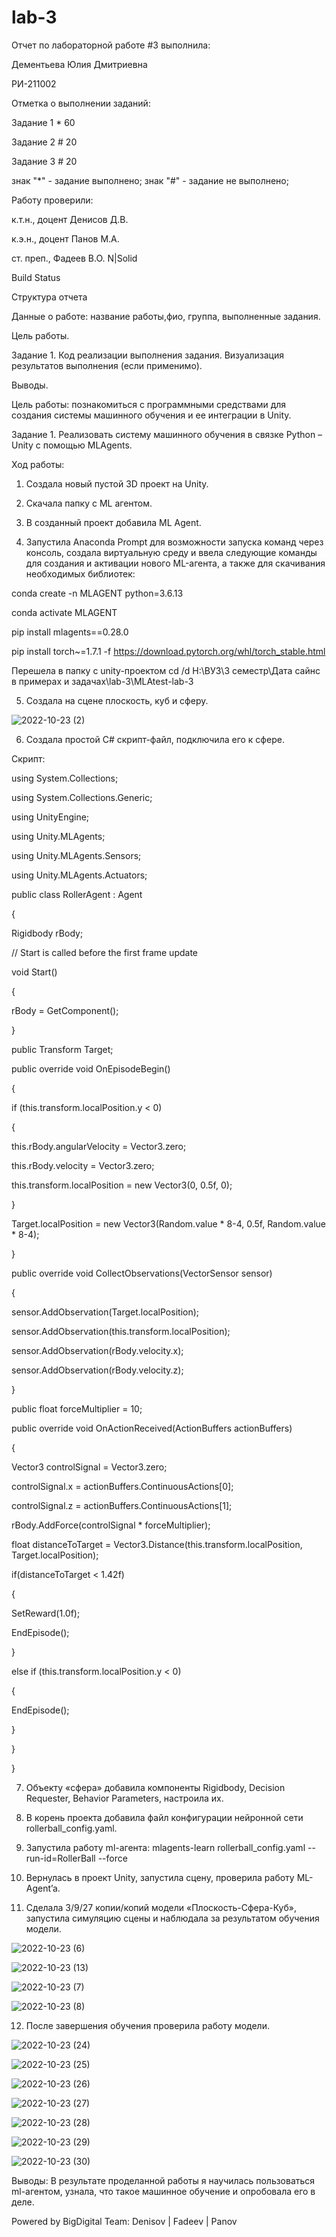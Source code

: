 # lab-3
Отчет по лабораторной работе #3 выполнила:


Дементьева Юлия Дмитриевна


РИ-211002

Отметка о выполнении заданий:

Задание 1 *	60


Задание 2	#	20


Задание 3	#	20


знак "*" - задание выполнено; знак "#" - задание не выполнено;

Работу проверили:


к.т.н., доцент Денисов Д.В.

к.э.н., доцент Панов М.А.

ст. преп., Фадеев В.О.
N|Solid

Build Status

Структура отчета

Данные о работе: 
название работы,фио, группа, 
выполненные задания.

Цель работы.

Задание 1.
Код реализации выполнения задания. Визуализация результатов выполнения (если применимо).

Выводы.


Цель работы:
познакомиться с программными средствами для создания системы машинного обучения и ее интеграции в Unity.

Задание 1.
Реализовать систему машинного обучения в связке Python – Unity с помощью MLAgents.

Ход работы:

1. Создала новый пустой 3D проект на Unity.

2. Скачала папку с ML агентом.

3. В созданный проект добавила ML Agent.

4. Запустила Anaconda Prompt для возможности запуска команд через консоль, создала виртуальную среду и ввела следующие команды для создания и активации нового ML-агента, а также для скачивания необходимых библиотек:

conda create -n MLAGENT python=3.6.13

conda activate MLAGENT

pip install mlagents==0.28.0

pip install torch~=1.7.1 -f https://download.pytorch.org/whl/torch_stable.html

Перешела в папку с unity-проектом cd /d H:\ВУЗ\3 семестр\Дата сайнс в примерах и задачах\lab-3\MLAtest-lab-3

5. Создала на сцене плоскость, куб и сферу.

![2022-10-23 (2)](https://user-images.githubusercontent.com/114353535/197358543-5764bc27-f498-49e3-977f-f7c4213a84b2.png)


6. Создала простой C# скрипт-файл, подключила его к сфере.

Скрипт:

using System.Collections;

using System.Collections.Generic;

using UnityEngine;

using Unity.MLAgents;

using Unity.MLAgents.Sensors;

using Unity.MLAgents.Actuators;


public class RollerAgent : Agent

{

Rigidbody rBody;

// Start is called before the first frame update

void Start()

{

rBody = GetComponent<Rigidbody>();

}



public Transform Target;

public override void OnEpisodeBegin()
  
  {
  
  if (this.transform.localPosition.y < 0)
  
  
  {
  
  this.rBody.angularVelocity = Vector3.zero;
  
  this.rBody.velocity = Vector3.zero;
  
  this.transform.localPosition = new Vector3(0, 0.5f, 0);
  
  }



Target.localPosition = new Vector3(Random.value * 8-4, 0.5f, Random.value * 8-4);

}

public override void CollectObservations(VectorSensor sensor)

{

sensor.AddObservation(Target.localPosition);

sensor.AddObservation(this.transform.localPosition);

sensor.AddObservation(rBody.velocity.x);

sensor.AddObservation(rBody.velocity.z);

}

public float forceMultiplier = 10;

public override void OnActionReceived(ActionBuffers actionBuffers)

{

Vector3 controlSignal = Vector3.zero;

controlSignal.x = actionBuffers.ContinuousActions[0];

controlSignal.z = actionBuffers.ContinuousActions[1];

rBody.AddForce(controlSignal * forceMultiplier);



float distanceToTarget = Vector3.Distance(this.transform.localPosition, Target.localPosition);



if(distanceToTarget < 1.42f)

{

SetReward(1.0f);

EndEpisode();

}

else if (this.transform.localPosition.y < 0)

{

EndEpisode();

}

}

}


7. Объекту «сфера» добавила компоненты Rigidbody, Decision Requester, Behavior Parameters, настроила их.


8. В корень проекта добавила файл конфигурации нейронной сети rollerball_config.yaml.

9. Запустила работу ml-агента: mlagents-learn rollerball_config.yaml --run-id=RollerBall --force

10. Вернулась в проект Unity, запустила сцену, проверила работу ML-Agent’a.

11. Сделала 3/9/27 копии/копий модели «Плоскость-Сфера-Куб», запустила симуляцию сцены и наблюдала за результатом обучения модели.

![2022-10-23 (6)](https://user-images.githubusercontent.com/114353535/197358856-70e71094-1e35-4851-8345-34c137ca3b54.png)

![2022-10-23 (13)](https://user-images.githubusercontent.com/114353535/197359157-989fd6be-4ded-442e-ac7a-fcb2863618e8.png)


![2022-10-23 (7)](https://user-images.githubusercontent.com/114353535/197358900-3ea0ec5e-ccef-469f-918e-3bdce42edc66.png)

![2022-10-23 (8)](https://user-images.githubusercontent.com/114353535/197358940-b1375573-b3eb-4eb6-b3e8-55d9d0db876a.png)


12. После завершения обучения проверила работу модели. 

![2022-10-23 (24)](https://user-images.githubusercontent.com/114353535/197359232-ea822f11-ec9c-4c86-b20f-111ba09b86ed.png)

![2022-10-23 (25)](https://user-images.githubusercontent.com/114353535/197359260-cf31153f-03bb-4e8c-9f7e-da68227bb26b.png)

![2022-10-23 (26)](https://user-images.githubusercontent.com/114353535/197359313-ff8f7adb-12b7-492c-aa23-e9ce5819ed80.png)

![2022-10-23 (27)](https://user-images.githubusercontent.com/114353535/197359335-ab2f1ce5-f05d-46c7-9b6d-3228ba84b7b3.png)

![2022-10-23 (28)](https://user-images.githubusercontent.com/114353535/197359367-0f39b7e0-31f9-46b9-b332-f33d42f52f16.png)

![2022-10-23 (29)](https://user-images.githubusercontent.com/114353535/197359391-b8e6f82e-acc2-4de6-8818-345810219d88.png)

![2022-10-23 (30)](https://user-images.githubusercontent.com/114353535/197359415-6f094e82-8d13-40d4-b856-a63f602b1a89.png)


Выводы:
В результате проделанной работы я научилась пользоваться ml-агентом, узнала, что такое машинное обучение и опробовала его в деле.

Powered by
BigDigital Team: Denisov | Fadeev | Panov
